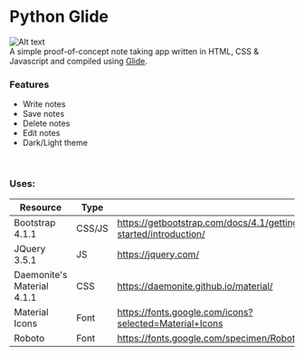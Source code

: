 # Python Glide

![Alt text](http://projects.dontdalon.com/assets/img/notedeck-screenshot.png)<br>
A simple proof-of-concept note taking app written in HTML, CSS & Javascript and compiled using [Glide](https://github.com/StormTersteeg/Python-Glide-Framework).

### Features
- Write notes
- Save notes
- Delete notes
- Edit notes
- Dark/Light theme

<br>

### Uses:
| Resource            | Type |  |
|----------------------------|--------|-----------------------------------------------------------------|
| Bootstrap 4.1.1            | CSS/JS | https://getbootstrap.com/docs/4.1/getting-started/introduction/ |
| JQuery 3.5.1               | JS     | https://jquery.com/                                             |
| Daemonite's Material 4.1.1 | CSS    | https://daemonite.github.io/material/                           |
| Material Icons             | Font   | https://fonts.google.com/icons?selected=Material+Icons          |
| Roboto                     | Font   | https://fonts.google.com/specimen/Roboto                        |

